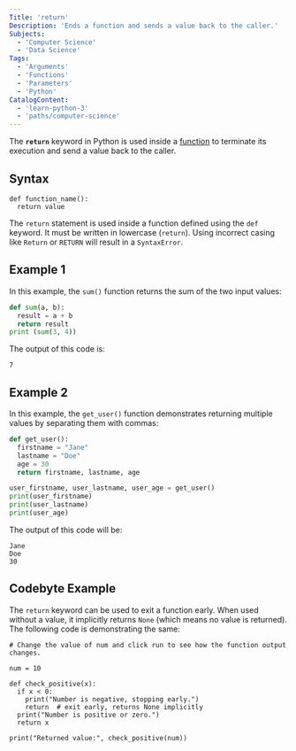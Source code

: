 ```yaml
---
Title: 'return'
Description: 'Ends a function and sends a value back to the caller.'
Subjects:
  - 'Computer Science'
  - 'Data Science'
Tags:
  - 'Arguments'
  - 'Functions'
  - 'Parameters'
  - 'Python'
CatalogContent:
  - 'learn-python-3'
  - 'paths/computer-science'
---
```


The **`return`** keyword in Python is used inside a [function](https://www.codecademy.com/resources/docs/python/functions) to terminate its execution and send a value back to the caller.

## Syntax

```pseudo
def function_name():
  return value
```

The `return` statement is used inside a function defined using the `def` keyword. It must be written in lowercase (`return`). Using incorrect casing like `Return` or `RETURN` will result in a `SyntaxError`.

## Example 1

In this example, the `sum()` function returns the sum of the two input values:

```py
def sum(a, b):
  result = a + b
  return result
print (sum(3, 4))
```

The output of this code is:

```shell
7
```

## Example 2

In this example, the `get_user()` function demonstrates returning multiple values by separating them with commas:

```py
def get_user():
  firstname = "Jane"
  lastname = "Doe"
  age = 30
  return firstname, lastname, age

user_firstname, user_lastname, user_age = get_user()
print(user_firstname)
print(user_lastname)
print(user_age)
```

The output of this code will be:

```shell
Jane
Doe
30
```

## Codebyte Example

The `return` keyword can be used to exit a function early. When used without a value, it implicitly returns `None` (which means no value is returned). The following code is demonstrating the same:

```codebyte/python
# Change the value of num and click run to see how the function output changes.

num = 10

def check_positive(x):
  if x < 0:
    print("Number is negative, stopping early.")
    return  # exit early, returns None implicitly
  print("Number is positive or zero.")
  return x

print("Returned value:", check_positive(num))
```
